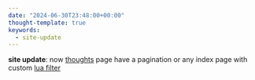 ```yaml
---
date: "2024-06-30T23:48:00+00:00"
thought-template: true
keywords:
  - site-update
---
```


**site update**: now [thoughts](https://maw.sh/thoughts) page have a pagination
or any index page with custom [lua filter](https://github.com/22mahmoud/maw.sh/blob/master/filters/pagination.lua)

